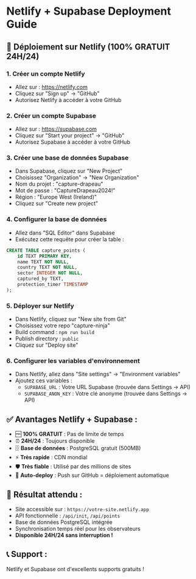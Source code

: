 # Netlify + Supabase Deployment Guide

## 🚀 Déploiement sur Netlify (100% GRATUIT 24H/24)

### 1. Créer un compte Netlify
- Allez sur : https://netlify.com
- Cliquez sur "Sign up" → "GitHub"
- Autorisez Netlify à accéder à votre GitHub

### 2. Créer un compte Supabase
- Allez sur : https://supabase.com
- Cliquez sur "Start your project" → "GitHub"
- Autorisez Supabase à accéder à votre GitHub

### 3. Créer une base de données Supabase
- Dans Supabase, cliquez sur "New Project"
- Choisissez "Organization" → "New Organization"
- Nom du projet : "capture-drapeau"
- Mot de passe : "CaptureDrapeau2024!"
- Région : "Europe West (Ireland)"
- Cliquez sur "Create new project"

### 4. Configurer la base de données
- Allez dans "SQL Editor" dans Supabase
- Exécutez cette requête pour créer la table :

```sql
CREATE TABLE capture_points (
    id TEXT PRIMARY KEY,
    name TEXT NOT NULL,
    country TEXT NOT NULL,
    sector INTEGER NOT NULL,
    captured_by TEXT,
    protection_timer TIMESTAMP
);
```

### 5. Déployer sur Netlify
- Dans Netlify, cliquez sur "New site from Git"
- Choisissez votre repo "capture-ninja"
- Build command : `npm run build`
- Publish directory : `public`
- Cliquez sur "Deploy site"

### 6. Configurer les variables d'environnement
- Dans Netlify, allez dans "Site settings" → "Environment variables"
- Ajoutez ces variables :
  - `SUPABASE_URL` : Votre URL Supabase (trouvée dans Settings → API)
  - `SUPABASE_ANON_KEY` : Votre clé anonyme (trouvée dans Settings → API)

## ✅ Avantages Netlify + Supabase :
- 🆓 **100% GRATUIT** : Pas de limite de temps
- ⏰ **24H/24** : Toujours disponible
- 🗄️ **Base de données** : PostgreSQL gratuit (500MB)
- ⚡ **Très rapide** : CDN mondial
- 🛡️ **Très fiable** : Utilisé par des millions de sites
- 🔄 **Auto-deploy** : Push sur GitHub = déploiement automatique

## 🎯 Résultat attendu :
- Site accessible sur : `https://votre-site.netlify.app`
- API fonctionnelle : `/api/init`, `/api/points`
- Base de données PostgreSQL intégrée
- Synchronisation temps réel pour les observateurs
- **Disponible 24H/24 sans interruption !**

## 📞 Support :
Netlify et Supabase ont d'excellents supports gratuits !
